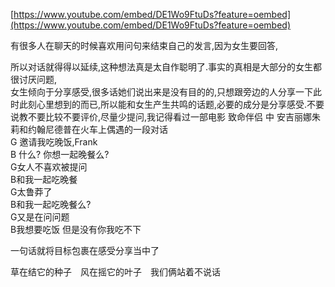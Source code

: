 [https://www.youtube.com/embed/DE1Wo9FtuDs?feature=oembed](https://www.youtube.com/embed/DE1Wo9FtuDs?feature=oembed)

有很多人在聊天的时候喜欢用问句来结束自己的发言,因为女生要回答,

所以对话就得得以延续,这种想法真是太自作聪明了.事实的真相是大部分的女生都很讨厌问题,  
女生倾向于分享感受,很多话她们说出来是没有目的的,只想跟旁边的人分享一下此时此刻心里想到的而已,所以能和女生产生共鸣的话题,必要的成分是分享感受.不要说教不要比较不要评价,尽量少提问,我记得看过一部电影 致命伴侣 中 安吉丽娜朱莉和约翰尼德普在火车上偶遇的一段对话  
G 邀请我吃晚饭,Frank  
B 什么? 你想一起晚餐么?  
G女人不喜欢被提问  
B和我一起吃晚餐  
G太鲁莽了  
B和我一起吃晚餐么?  
G又是在问问题  
B我想要吃饭 但是没有你我吃不下

一句话就将目标包裹在感受分享当中了



草在结它的种子　风在摇它的叶子　我们俩站着不说话

